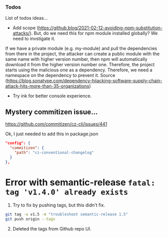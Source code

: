 ### Todos

List of todos ideas...

- Add scope (https://github.blog/2021-02-12-avoiding-npm-substitution-attacks/). But, do we need this for npm module installed globally? We need to invstigate it.

If we have a private module (e.g. my-module) and pull the dependencies from there in the project, the attacker can create a public module with the same name with higher version number, then npm will automatically download it from the higher version number one. Therefore, the project starts using the malicious one as a dependency. Therefore, we need a namespace on the dependency to prevent it. Source (https://blog.sonatype.com/dependency-hijacking-software-supply-chain-attack-hits-more-than-35-organizations)

- Try ink for better console experience.

## Mystery commitizen issue...

https://github.com/commitizen/cz-cli/issues/441

Ok, I just needed to add this in package.json

```json
"config": {
  "commitizen": {
    "path": "cz-conventional-changelog"
  }
},
```

# Error with semantic-release `fatal: tag 'v1.4.0' already exists`

1. Try to fix by pushing tags, but this didn't fix.

```bash
git tag -a v1.5 -m "troubleshoot semantic-release 1.5"
git push origin --tags
```

2. Deleted the tags from Github repo UI.
